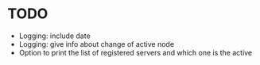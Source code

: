 # TODO
- Logging: include date
- Logging: give info about change of active node
- Option to print the list of registered servers and which one is the active
